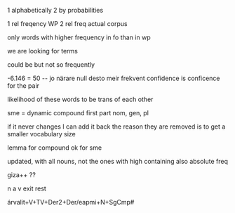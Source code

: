 1 alphabetically
2 by probabilities

1 rel freqency WP
2 rel freq actual corpus

only words with higher frequency in fo than in wp

we are looking for terms

could be but not so frequently

-6.146 = 50 -- jo närare null desto meir frekvent
confidence is conficence for the pair

likelihood of these words to be trans of each other

sme = dynamic compound
first part nom, gen, pl

if it never changes I can add it back
the reason they are removed is to get a smaller vocabulary size

lemma for compound
	ok for sme



updated, with all nouns, not the ones with high
containing also absolute freq

giza++ ??

n
a
v
exit rest

árvalit+V+TV+Der2+Der/eapmi+N+SgCmp#
